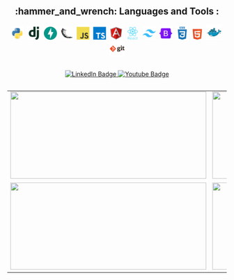  
  
  <div id="badges" align="center">
      <h2>:hammer_and_wrench: Languages and Tools :</h2>
    <img src="https://github.com/devicons/devicon/blob/master/icons/python/python-original.svg" title="Python" alt="Python" width="30" height="30"/>&nbsp;
    <img src="https://github.com/devicons/devicon/blob/master/icons/django/django-plain.svg" title="Django" alt="Django" width="30" height="30"/>&nbsp;
    <img src="https://github.com/devicons/devicon/blob/master/icons/fastapi/fastapi-original.svg" title="FastAPI" alt="FastAPI" width="30" height="30"/>&nbsp;
    <img src="https://github.com/devicons/devicon/blob/master/icons/flask/flask-original.svg" title="Flask" alt="Flask" width="30" height="30"/>&nbsp;
    <img src="https://github.com/devicons/devicon/blob/master/icons/javascript/javascript-original.svg" title="JavaScript" alt="JavaScript" width="30" height="30"/>&nbsp;
    <img src="https://github.com/devicons/devicon/blob/master/icons/typescript/typescript-original.svg" title="TypeScript" alt="TypeScript" width="30" height="30"/>&nbsp;
    <img src="https://github.com/devicons/devicon/blob/master/icons/angularjs/angularjs-original.svg" title="Angular" alt="Angular" width="30" height="30"/>&nbsp;
    <img src="https://github.com/devicons/devicon/blob/master/icons/react/react-original-wordmark.svg" title="React" alt="React" width="30" height="30"/>&nbsp;
    <img src="https://github.com/devicons/devicon/blob/master/icons/tailwindcss/tailwindcss-plain.svg"  title="Tailwindcss" alt="Tailwindcss" width="30" height="30"/>&nbsp;
      <img src="https://github.com/devicons/devicon/blob/master/icons/bootstrap/bootstrap-original.svg"  title="Bootstrap" alt="Bootstrap" width="30" height="30"/>&nbsp;
    <img src="https://github.com/devicons/devicon/blob/master/icons/css3/css3-plain-wordmark.svg"  title="CSS3" alt="CSS" width="30" height="30"/>&nbsp;
    <img src="https://github.com/devicons/devicon/blob/master/icons/html5/html5-original.svg" title="HTML5" alt="HTML" width="25" height="25"/>&nbsp;
      <img src="https://github.com/devicons/devicon/blob/master/icons/docker/docker-original.svg" title="Docker" **alt="Docker" width="35" height="35"/>&nbsp;
    <img src="https://github.com/devicons/devicon/blob/master/icons/git/git-original-wordmark.svg" title="Git" **alt="Git" width="35" height="35"/>
  </div>
</div

<div id="header" align="center">
  <h2></h2>
  <div align="center" style='margin-top: 20px'>
    <a href="[your-linkedin-UR](https://www.linkedin.com/in/diana-matkava-7b7302227/)L">
      <img src="https://img.shields.io/badge/LinkedIn-blue?style=for-the-badge&logo=linkedin&logoColor=white" alt="LinkedIn Badge"/>
    </a>
    <a href="https://www.codewars.com/users/dianaGera">
      <img src="https://img.shields.io/badge/Codewars-red?style=for-the-badge&logo=Codewars&logoColor=white" alt="Youtube Badge"/>
    </a>
    <h2></h2>
</div>
  <div id="badges" align="center">
<table cellpadding="0" style="border-collapse: collapse; background-color: transparent; border: none">
  <tr style="padding: 0; text-align: right;">
    <!-- GitHub Stats Card -->  
    <td valign="right" style="border: none; "><img height="200" width="450" src="https://github.r2v.ch/codewars?user=dianaGera&top_languages=true&hide_clan=true&stroke=%23b362ff&theme=dark"/></td>
    <td valign="right"><img height="200" width="450" src="http://github-readme-streak-stats.herokuapp.com?user=dianaGera&theme=codestackr"/></td>
  </tr>  
  <tr>
    <!-- GitHub Top Language Card -->
    <td valign="top"><img height="200" width="450" src="https://github-readme-stats.vercel.app/api/top-langs/?username=dianaGera&layout=compact&theme=vision-friendly-dark"/></td>
    <td valign="top"><img height="200" width="450" src="https://github-readme-stats.vercel.app/api?username=dianaGera&count_private=true&show_icons=true&theme=vision-friendly-dark&hide_border=true&custom_title=My%20GitHub%20Stats"/></td>
  </tr>
   </table>
  </div>
